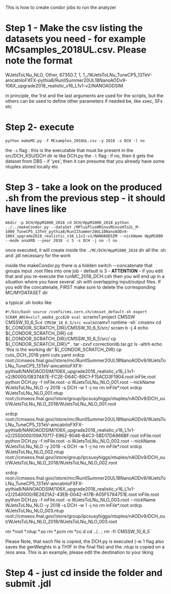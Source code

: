 This is how to create condor jobs to run the analyzer

# Step 1 - Make the csv listing the datasets you need - for example MCsamples_2018UL.csv. Please note the format

WJetsToLNu_NLO, Other, 67350.7, 1, 1,,/WJetsToLNu_TuneCP5_13TeV-amcatnloFXFX-pythia8/RunIISummer20UL18NanoAODv9-106X_upgrade2018_realistic_v16_L1v1-v2/NANOAODSIM

in principle, the 1rst and the last arguments are used for the scripts, but the others can be used to define other parameters if needed be, like xsec, SFs etc

# Step 2- execute

`python makeMC.py -f MCsamples_2018UL.csv -y 2018 -s DCH -l no`

the `-s` flag : this is the executable that must be present in the src/DCH_KSU/DCH dir ie like DCH.py
the `-l` flag : if no, then it gets the dataset from DBS - if 'yes', then it can presume that you already have some ntuples stored locally etc


# Step 3 - take a look on the produced .sh from the previous step - it should have lines like
`mkdir -p DCH/HppM1000_2018
cd DCH/HppM1000_2018
python ../../makeCondor.py --dataSet /HPlusPlusHMinusMinusHTo2L_M-1000_TuneCP5_13TeV_pythia8/RunIISummer20UL18NanoAODv9-106X_upgrade2018_realistic_v16_L1v1-v1/NANOAODSIM --nickName HppM1000 --mode anaXRD --year 2018 -c 5 -s DCH -j no -l no`

once executed, it will create inside the `./MC/DCH/HppM1000_2018` dir all the .sh and .jdl necessary for the work

inside the makeCondor.py there is a hidden switch --concatenate that groups input .root files into one job - default is 3 - **ATTENTION** - if you edit that and you re-execute the  runMC_2018_DCH.csh then you will end up in a situation where you have several .sh with overlapping input/output files. If you edit the concatenate, FIRST make sure to delete the corresponding MC/MYDATASET dir

a typical .sh looks like

`#!/bin/bash
source /cvmfs/cms.cern.ch/cmsset_default.sh
export SCRAM_ARCH=slc7_amd64_gcc820
eval `scramv1 project CMSSW CMSSW_10_6_5`
cd CMSSW_10_6_5/src
eval `scramv1 runtime -sh`
cmsenv
cd ${_CONDOR_SCRATCH_DIR}/CMSSW_10_6_5/src/
scram b -j 4
echo ${_CONDOR_SCRATCH_DIR}
cd ${_CONDOR_SCRATCH_DIR}/CMSSW_10_6_5/src/
cp ${_CONDOR_SCRATCH_DIR}/* .
tar -zxvf correctionlib.tar.gz
ls -altrh
echo 'this is the working dir' ${_CONDOR_SCRATCH_DIR}
cp cuts_DCH_2018.yaml cuts.yaml
xrdcp  root://cmseos.fnal.gov//store/mc/RunIISummer20UL18NanoAODv9/WJetsToLNu_TuneCP5_13TeV-amcatnloFXFX-pythia8/NANOAODSIM/106X_upgrade2018_realistic_v16_L1v1-v2/80000/0B37487E-FC2E-D64C-89C1-F15ACD3F1904.root inFile.root
python DCH.py -f inFile.root -o WJetsToLNu_NLO_001.root --nickName WJetsToLNu_NLO -y 2018 -s DCH -w 1 -j no
rm inFile*.root
xrdcp WJetsToLNu_NLO_001.ntup root://cmseos.fnal.gov//store/group/lpcsusyhiggs/ntuples/nAODv9/DCH_out/WJetsToLNu_NLO_2018/WJetsToLNu_NLO_001.root

xrdcp  root://cmseos.fnal.gov//store/mc/RunIISummer20UL18NanoAODv9/WJetsToLNu_TuneCP5_13TeV-amcatnloFXFX-pythia8/NANOAODSIM/106X_upgrade2018_realistic_v16_L1v1-v2/2550000/09A70717-E962-9046-B4C3-5BD17DA966BF.root inFile.root
python DCH.py -f inFile.root -o WJetsToLNu_NLO_002.root --nickName WJetsToLNu_NLO -y 2018 -s DCH -w 1 -j no
rm inFile*.root
xrdcp WJetsToLNu_NLO_002.ntup root://cmseos.fnal.gov//store/group/lpcsusyhiggs/ntuples/nAODv9/DCH_out/WJetsToLNu_NLO_2018/WJetsToLNu_NLO_002.root

xrdcp  root://cmseos.fnal.gov//store/mc/RunIISummer20UL18NanoAODv9/WJetsToLNu_TuneCP5_13TeV-amcatnloFXFX-pythia8/NANOAODSIM/106X_upgrade2018_realistic_v16_L1v1-v2/2540000/8E2621A2-43EB-D042-A17B-A05F5784751E.root inFile.root
python DCH.py -f inFile.root -o WJetsToLNu_NLO_003.root --nickName WJetsToLNu_NLO -y 2018 -s DCH -w 1 -j no
rm inFile*.root
xrdcp WJetsToLNu_NLO_003.ntup root://cmseos.fnal.gov//store/group/lpcsusyhiggs/ntuples/nAODv9/DCH_out/WJetsToLNu_NLO_2018/WJetsToLNu_NLO_003.root

rm  *root *.ntup  *.so
rm *.pcm
rm *cc.d
cd ../.. ; rm -fr CMSSW_10_6_5`

Please Note, that each file is copied, the DCH.py is executed (-w 1 flag also saves the genWeights in a TH1F in the final file) and the .ntup is copied on a /eos area. This is an example, please edit the destination to your liking


# Step 4 - just cd inside the folder and submit .jdl 
